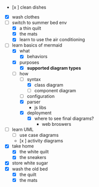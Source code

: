 - [x ] clean dishes
- [x] wash clothes
- [ ] switch to summer bed env
  - [x] a thin quilt
  - [x] the mats
  - [x] learn to use the air conditioning
- [ ] learn basics of mermaid
  - [x] what
    - [x] behaviors
  - [x] purposes
    - [x] **supported diagram types**
  - [ ] how
    - [ ] syntax
	  - [x] class diagram
	  - [ ] component diagram 
    - [ ] configuration
    - [x] parser
	  - js libs 
    - [x] deployment
	  - [x] where to see final diagrams?   
	    - web broswers  
- [ ] learn UML
  - [ ] use case diagrams
  - [x ] activity diagrams
- [x] take home
  - [x] the white quilt
  - [x] the sneakers
- [x] store white sugar 
- [x] wash the old bed
  - [x] the quilt
  - [x] the mats 
 
<!--stackedit_data:
eyJoaXN0b3J5IjpbLTE5OTY3MTU5MDksLTgwMDczNDk5NywtMT
M5MTUxNDc2Myw2MTA5ODY0NTcsLTE5MjYxODM4NDYsMTk0MjU0
NjU4NV19
-->